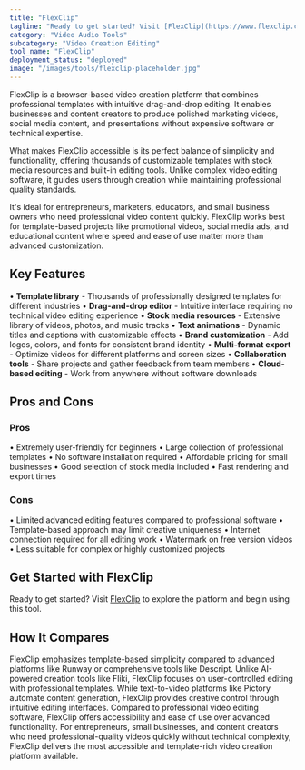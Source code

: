 ```yaml
---
title: "FlexClip"
tagline: "Ready to get started? Visit [FlexClip](https://www.flexclip.com) to explore the platform and begin using this tool...."
category: "Video Audio Tools"
subcategory: "Video Creation Editing"
tool_name: "FlexClip"
deployment_status: "deployed"
image: "/images/tools/flexclip-placeholder.jpg"
---
```

FlexClip is a browser-based video creation platform that combines professional templates with intuitive drag-and-drop editing. It enables businesses and content creators to produce polished marketing videos, social media content, and presentations without expensive software or technical expertise.

What makes FlexClip accessible is its perfect balance of simplicity and functionality, offering thousands of customizable templates with stock media resources and built-in editing tools. Unlike complex video editing software, it guides users through creation while maintaining professional quality standards.

It's ideal for entrepreneurs, marketers, educators, and small business owners who need professional video content quickly. FlexClip works best for template-based projects like promotional videos, social media ads, and educational content where speed and ease of use matter more than advanced customization.

## Key Features

• **Template library** - Thousands of professionally designed templates for different industries
• **Drag-and-drop editor** - Intuitive interface requiring no technical video editing experience
• **Stock media resources** - Extensive library of videos, photos, and music tracks
• **Text animations** - Dynamic titles and captions with customizable effects
• **Brand customization** - Add logos, colors, and fonts for consistent brand identity
• **Multi-format export** - Optimize videos for different platforms and screen sizes
• **Collaboration tools** - Share projects and gather feedback from team members
• **Cloud-based editing** - Work from anywhere without software downloads

## Pros and Cons

### Pros
• Extremely user-friendly for beginners
• Large collection of professional templates
• No software installation required
• Affordable pricing for small businesses
• Good selection of stock media included
• Fast rendering and export times

### Cons
• Limited advanced editing features compared to professional software
• Template-based approach may limit creative uniqueness
• Internet connection required for all editing work
• Watermark on free version videos
• Less suitable for complex or highly customized projects

## Get Started with FlexClip

Ready to get started? Visit [FlexClip](https://www.flexclip.com) to explore the platform and begin using this tool.

## How It Compares

FlexClip emphasizes template-based simplicity compared to advanced platforms like Runway or comprehensive tools like Descript. Unlike AI-powered creation tools like Fliki, FlexClip focuses on user-controlled editing with professional templates. While text-to-video platforms like Pictory automate content generation, FlexClip provides creative control through intuitive editing interfaces. Compared to professional video editing software, FlexClip offers accessibility and ease of use over advanced functionality. For entrepreneurs, small businesses, and content creators who need professional-quality videos quickly without technical complexity, FlexClip delivers the most accessible and template-rich video creation platform available.